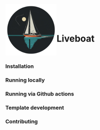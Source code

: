 <img align="left" width="160" height="160" src="logo.png">
<br/>
<br/>
<br/>

# Liveboat
<br/>

### Installation

### Running locally

### Running via Github actions

### Template development

### Contributing
